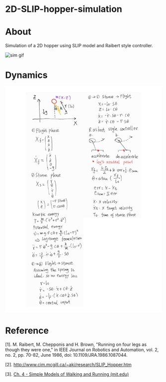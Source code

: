 # 2D-SLIP-hopper-simulation
# About

Simulation of a 2D hopper using SLIP model and Raibert style controller.

![sim gif](pic/slip_sim_e.gif)

# Dynamics

![note](pic/note.jpg)

# Reference

[1]. M. Raibert, M. Chepponis and H. Brown, "Running on four  legs as though they were one," in IEEE Journal on Robotics  and Automation, vol. 2, no. 2, pp. 70-82, June 1986, doi:  10.1109/JRA.1986.1087044.

[2]. http://www.cim.mcgill.ca/~aki/research/SLIP_Hopper.htm

[3]. [Ch. 4 - Simple Models of Walking and Running (mit.edu)](http://underactuated.mit.edu/simple_legs.html#section3)
